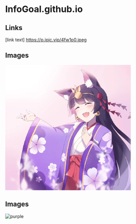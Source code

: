 # InfoGoal.github.io

## Links
[link text] https://p.ipic.vip/4fw1p0.jpeg

## Images
<img src="/images/54625718.png" alt="purple">


## Images
<img src="https://p.ipic.vip/4fw1p0.jpeg" alt="purple">

